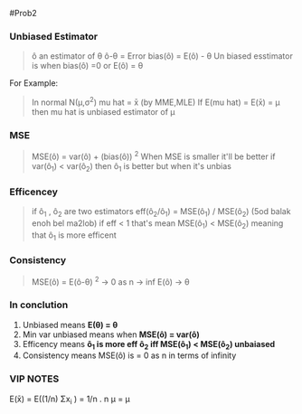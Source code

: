 #Prob2 
### Unbiased Estimator
>ô an estimator of θ
>ô-θ = Error
>bias(ô) = E(ô) - θ
>Un biased esstimator is when bias(ô) =0 or E(ô) = θ

For Example:
> In normal N(µ,σ<sup>2</sup>)
>mu hat = x̄ (by MME,MLE)
>If E(mu hat) = E(x̄) = µ
>then mu hat is unbiased estimator of µ

### MSE
>MSE(ô) = var(ô) + (bias(ô)) <sup>2</sup> 
>When MSE is smaller it'll be better
>if var(ô<sub>1</sub>) < var(ô<sub>2</sub>) then ô<sub>1</sub> is better but when it's unbias

### Efficencey
>if ô<sub>1</sub> , ô<sub>2</sub> are two estimators
>eff(ô<sub>2</sub>/ô<sub>1</sub>) = MSE(ô<sub>1</sub>) / MSE(ô<sub>2</sub>) (5od balak enoh bel ma2lob)
>if eff < 1 that's mean  MSE(ô<sub>1</sub>) < MSE(ô<sub>2</sub>) meaning that ô<sub>1</sub> is more efficent



### Consistency
> MSE(ô) = E(ô-θ) <sup>2</sup> -> 0
> as n -> inf
> E(ô) -> θ

### In conclution
1. Unbiased means **E(θ) = θ**
2. Min var unbiased means when **MSE(ô) = var(ô)**
3. Efficency means  **ô<sub>1</sub> is more eff ô<sub>2</sub> iff MSE(ô<sub>1</sub>) < MSE(ô<sub>2</sub>) unbaiased**
4. Consistency means  MSE(ô) is = 0 as n in terms of infinity 
### VIP NOTES
E(x̄) = E((1/n) Σx<sub>i</sub> ) = 1/n . n µ = µ